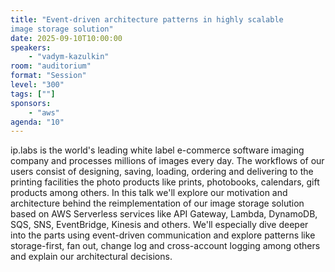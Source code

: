 ```yaml
---
title: "Event-driven architecture patterns in highly scalable 
image storage solution"
date: 2025-09-10T10:00:00
speakers:
    - "vadym-kazulkin"
room: "auditorium"
format: "Session" 
level: "300"
tags: [""]
sponsors: 
    - "aws"
agenda: "10"
---
```


ip.labs is the world's leading white label e-commerce software imaging company and processes millions of images every day. The workflows of our users consist of designing, saving, loading, ordering and delivering to the printing facilities the photo products like prints, photobooks, calendars, gift products among others. In this talk we'll explore our motivation and architecture behind the reimplementation of our image storage solution based on AWS Serverless services like API Gateway, Lambda, DynamoDB, SQS, SNS, EventBridge, Kinesis and others. We'll especially dive deeper into the parts using event-driven communication and explore patterns like storage-first, fan out, change log and cross-account logging among others and explain our architectural decisions.